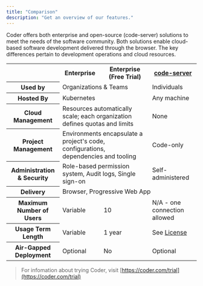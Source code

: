 ```yaml
---
title: "Comparison"
description: "Get an overview of our features."
---
```


Coder offers both enterprise and open-source (code-server) solutions to meet the
needs of the software community. Both solutions enable cloud-based software
development delivered through the browser. The key differences pertain to
development operations and cloud resources.

<table>
    <tr>
        <td></td>
        <th>Enterprise</th>
        <th>Enterprise (Free Trial)</th>
        <th><a href="https://github.com/cdr/code-server">code-server</a></th>
    </tr>
    <tr>
        <th>Used by</th>
        <td colspan="2">Organizations & Teams</td>
        <td>Individuals</td>
    </tr>
    <tr>
        <th>Hosted By</th>
        <td colspan="2">Kubernetes</td>
        <td>Any machine</td>
    </tr>
    <tr>
        <th>Cloud Management</th>
        <td colspan="2">Resources automatically scale; each organization
        defines quotas and limits</td>
        <td>None</td>
    </tr>
    <tr>
        <th>Project Management</th>
        <td colspan="2">Environments encapsulate a project's code,
        configurations, dependencies and tooling</td>
        <td>Code-only</td>
    </tr>
    <tr>
        <th>Administration & Security</th>
        <td colspan="2">Role-based permission system, Audit logs, Single sign-on</td>
        <td>Self-administered</td>
    </tr>
    <tr>
        <th>Delivery</th>
        <td colspan="3">Browser, Progressive Web App</td>
    </tr>
    <tr>
        <th>Maximum Number of Users</th>
        <td>Variable</td>
        <td>10</td>
        <td>N/A - one connection allowed</td>
    </tr>
    <tr>
        <th>Usage Term Length</th>
        <td>Variable</td>
        <td>1 year</td>
        <td>See <a href="https://github.com/cdr/code-server/blob/v3.5.0/LICENSE.txt">License</a></td>
    </tr>
    <tr>
        <th>Air-Gapped Deployment</th>
        <td>Optional</td>
        <td>No</td>
        <td>Optional</td>
    </tr>
</table>

> For infomation about trying Coder, visit [https://coder.com/trial](https://coder.com/trial)
